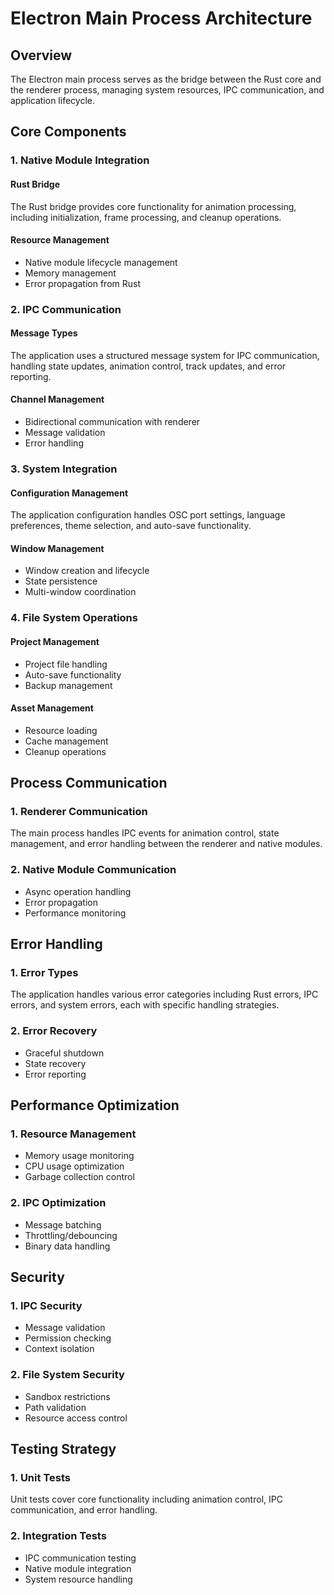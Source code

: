 # Electron Main Process Architecture

## Overview

The Electron main process serves as the bridge between the Rust core and the renderer process, managing system resources, IPC communication, and application lifecycle.

## Core Components

### 1. Native Module Integration

#### Rust Bridge
The Rust bridge provides core functionality for animation processing, including initialization, frame processing, and cleanup operations.

#### Resource Management
- Native module lifecycle management
- Memory management
- Error propagation from Rust

### 2. IPC Communication

#### Message Types
The application uses a structured message system for IPC communication, handling state updates, animation control, track updates, and error reporting.

#### Channel Management
- Bidirectional communication with renderer
- Message validation
- Error handling

### 3. System Integration

#### Configuration Management
The application configuration handles OSC port settings, language preferences, theme selection, and auto-save functionality.

#### Window Management
- Window creation and lifecycle
- State persistence
- Multi-window coordination

### 4. File System Operations

#### Project Management
- Project file handling
- Auto-save functionality
- Backup management

#### Asset Management
- Resource loading
- Cache management
- Cleanup operations

## Process Communication

### 1. Renderer Communication
The main process handles IPC events for animation control, state management, and error handling between the renderer and native modules.

### 2. Native Module Communication
- Async operation handling
- Error propagation
- Performance monitoring

## Error Handling

### 1. Error Types
The application handles various error categories including Rust errors, IPC errors, and system errors, each with specific handling strategies.

### 2. Error Recovery
- Graceful shutdown
- State recovery
- Error reporting

## Performance Optimization

### 1. Resource Management
- Memory usage monitoring
- CPU usage optimization
- Garbage collection control

### 2. IPC Optimization
- Message batching
- Throttling/debouncing
- Binary data handling

## Security

### 1. IPC Security
- Message validation
- Permission checking
- Context isolation

### 2. File System Security
- Sandbox restrictions
- Path validation
- Resource access control

## Testing Strategy

### 1. Unit Tests
Unit tests cover core functionality including animation control, IPC communication, and error handling.

### 2. Integration Tests
- IPC communication testing
- Native module integration
- System resource handling
